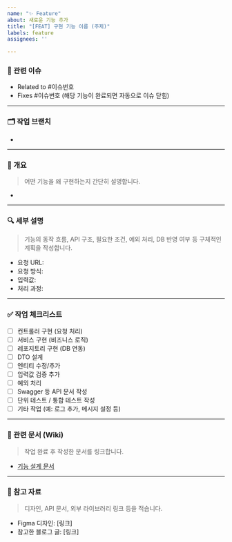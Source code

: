 ```yaml
---
name: "✨ Feature"
about: 새로운 기능 추가
title: "[FEAT] 구현 기능 이름 (주제)"
labels: feature
assignees: ''

---
```


### 🔗 관련 이슈

- Related to #이슈번호  
- Fixes #이슈번호 (해당 기능이 완료되면 자동으로 이슈 닫힘)

---

### 🗂️ 작업 브랜치

-

---

### 📌 개요
> 어떤 기능을 왜 구현하는지 간단히 설명합니다.

- 

---

### 🔍 세부 설명
> 기능의 동작 흐름, API 구조, 필요한 조건, 예외 처리, DB 반영 여부 등 구체적인 계획을 작성합니다.

- 요청 URL: 
- 요청 방식: 
- 입력값: 
- 처리 과정: 

---

### ✅ 작업 체크리스트

- [ ] 컨트롤러 구현 (요청 처리)
- [ ] 서비스 구현 (비즈니스 로직)
- [ ] 레포지토리 구현 (DB 연동)
- [ ] DTO 설계
- [ ] 엔티티 수정/추가
- [ ] 입력값 검증 추가
- [ ] 예외 처리
- [ ] Swagger 등 API 문서 작성
- [ ] 단위 테스트 / 통합 테스트 작성
- [ ] 기타 작업 (예: 로그 추가, 메시지 설정 등)

---

### 🔗 관련 문서 (Wiki)
> 작업 완료 후 작성한 문서를 링크합니다.  
- [기능 설계 문서](https://github.com/your-org/your-repo/wiki/문서명)

---

### 📎 참고 자료
> 디자인, API 문서, 외부 라이브러리 링크 등을 적습니다.

- Figma 디자인: [링크]
- 참고한 블로그 글: [링크]
